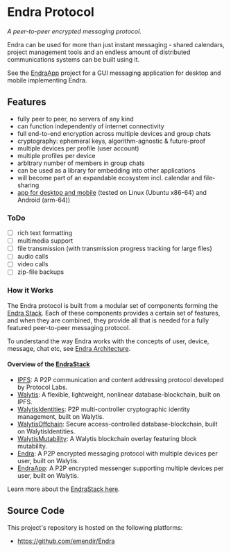 
# Endra Protocol

_A peer-to-peer encrypted messaging protocol._

Endra can be used for more than just instant messaging - shared calendars, project management tools and an endless amount of distributed communications systems can be built using it.

See the [EndraApp](../EndraApp/1-IntroToEndraApp.md) project for a GUI messaging application for desktop and mobile implementing Endra.

## Features

- fully peer to peer, no servers of any kind
- can function independently of internet connectivity
- full end-to-end encryption across multiple devices and group chats
- cryptography: ephemeral keys, algorithm-agnostic & future-proof
- multiple devices per profile (user account)
- multiple profiles per device
- arbitrary number of members in group chats
- can be used as a library for embedding into other applications
- will become part of an expandable ecosystem incl. calendar and file-sharing
- [app for desktop and mobile](https://github.com/emendir/EndraApp) (tested on Linux (Ubuntu x86-64) and Android (arm-64))

### ToDo

- [ ] rich text formatting
- [ ] multimedia support
- [ ] file transmission (with transmission progress tracking for large files)
- [ ] audio calls
- [ ] video calls
- [ ] zip-file backups

### How it Works

The Endra protocol is built from a modular set of components forming the [Endra Stack](./2-EndraStack.md).
Each of these components provides a certain set of features, and when they are combined, they provide all that is needed for a fully featured peer-to-peer messaging protocol.

To understand the way Endra works with the concepts of user, device, message, chat etc, see [Endra Architecture](3-MessagingArchitecture.md).

#### Overview of the [EndraStack](./2-EndraStack.md)

- [IPFS](https://ipfs.tech):  A P2P communication and content addressing protocol developed by Protocol Labs.
- [Walytis](../Walytis/Meaning/IntroductionToWalytis.md): A flexible, lightweight, nonlinear database-blockchain, built on IPFS.
- [WalytisIdentities](../WalytisIdentities/1-IntroToWalytisIdentities.md): P2P multi-controller cryptographic identity management, built on Walytis.
- [WalytisOffchain](../WalytisOffchain/1-IntroToWalytisOffchain.md): Secure access-controlled database-blockchain, built on WalytisIdentities.
- [WalytisMutability](../WalytisMutability/1-IntroToWalytisMutability.md): A Walytis blockchain overlay featuring block mutability.
- [Endra](../Endra/1-IntroToEndra.md): A P2P encrypted messaging protocol with multiple devices per user, built on Walytis.
- [EndraApp](../EndraApp/1-IntroToEndraApp.md): A P2P encrypted messenger supporting multiple devices per user, built on Walytis.

Learn more about the [EndraStack here](./2-EndraStack.md).

## Source Code

This project's repository is hosted on the following platforms:
- https://github.com/emendir/Endra